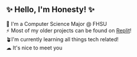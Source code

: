 ## ✨ Hello, I'm Honesty! ✨ <br>
🌱 I'm a Computer Science Major @ FHSU <br>
⚡ Most of my older projects can be found on [Replit](https://replit.com/@HonestyBeaton1)! <br>
🪴I'm currently learning all things tech related! <br>
☁ It's nice to meet you 

<!--
**Honesty-Beaton/honesty-beaton** is a ✨ _special_ ✨ repository because its `README.md` (this file) appears on your GitHub profile.

Here are some ideas to get you started:

- 🔭 I’m currently working on ...
- 🌱 I’m currently learning ...
- 👯 I’m looking to collaborate on ...
- 🤔 I’m looking for help with ...
- 💬 Ask me about ...
- 📫 How to reach me: ...
- 😄 Pronouns: ...
- ⚡ Fun fact: ...
-->
